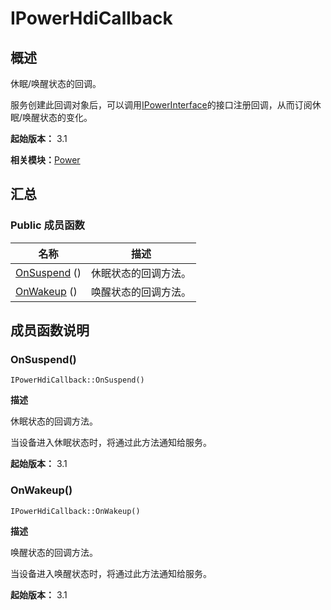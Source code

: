 # IPowerHdiCallback


## 概述

休眠/唤醒状态的回调。

服务创建此回调对象后，可以调用[IPowerInterface](interface_i_power_interface.md)的接口注册回调，从而订阅休眠/唤醒状态的变化。

**起始版本：** 3.1

**相关模块：**[Power](power-v12.md)


## 汇总


### Public 成员函数

| 名称 | 描述 | 
| -------- | -------- |
| [OnSuspend](#onsuspend) () | 休眠状态的回调方法。 | 
| [OnWakeup](#onwakeup) () | 唤醒状态的回调方法。 | 


## 成员函数说明


### OnSuspend()

```
IPowerHdiCallback::OnSuspend()
```

**描述**

休眠状态的回调方法。

当设备进入休眠状态时，将通过此方法通知给服务。

**起始版本：** 3.1


### OnWakeup()

```
IPowerHdiCallback::OnWakeup()
```

**描述**

唤醒状态的回调方法。

当设备进入唤醒状态时，将通过此方法通知给服务。

**起始版本：** 3.1
